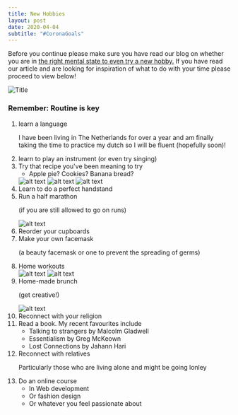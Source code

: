 ```yaml
---
title: New Hobbies
layout: post
date: 2020-04-04
subtitle: "#CoronaGoals"
---
```

Before you continue please make sure you have read our blog on whether you are in <a href="{{site.baseurl}}/2020/04/04/Should-I-try">the right mental state to even try a new hobby.</a>
If you have read our article and are looking for inspiration of what to do with your time please proceed to view below!

<element class="image large"><img src="{{site.url}}/{{site.baseurl}}/imgs/MH.jpg" title="Title"/></element>

<h3>Remember: Routine is key</h3>

<ol style="text-align:left">
<li>learn a language 
  <p>I have been living in The Netherlands for over a year and am finally taking the time to practice my dutch so I will be fluent (hopefully soon)!</p></li>
<li>learn to play an instrument (or even try singing)</li>
<li>Try that recipe you've been meaning to try
    <ul>
    <li>Apple pie? Cookies? Banana bread?</li>
    </ul>
</li>
<element class="image three"><img src="{{site.url}}/{{site.baseurl}}/imgs/hobbie1.jpg" alt="alt text" title="apple pie"/></element>
<element class="image three"><img src="{{site.url}}/{{site.baseurl}}/imgs/hobbie2.jpg" alt="alt text" title="cookie"/></element>
<element class="image three"><img src="{{site.url}}/{{site.baseurl}}/imgs/banana_bread.jpg" alt="alt text" title="cookie"/></element>
<li>Learn to do a perfect handstand</li>
<li>Run a half marathon 
  <p>(if you are still allowed to go on runs)</p></li>
<element class="image large"><img src="{{site.url}}/{{site.baseurl}}/imgs/hobbie5.jpg" alt="alt text" title="Me and my housemates on a run"/></element>
<li>Reorder your cupboards</li>
<li>Make your own facemask 
<p>(a beauty facemask or one to prevent the spreading of germs)</p></li>
<li>Home workouts</li>
<element class="image two"><img src="{{site.url}}/{{site.baseurl}}/imgs/hobbie4.jpg" alt="alt text" title="Balcony workout"/></element>
<element class="image two"><img src="{{site.url}}/{{site.baseurl}}/imgs/workout1.jpg" alt="alt text" title="Balcony workout"/></element>
<li>Home-made brunch
  <p>(get creative!)</p>
  <element class="image large"><img src="{{site.baseurl}}/imgs/brunch.jpg" alt="alt text" title="Balcony workout"/></element>
<li>Reconnect with your religion</li>
<li>Read a book. My recent favourites include 
    <ul>
    <li>Talking to strangers by Malcolm Gladwell</li>
    <li>Essentialism by Greg McKeown</li>
    <li>Lost Connections by Jahann Hari</li>
    </ul></li>
<li>Reconnect with relatives <p>Particularly those who are living alone and might be going lonley</p></li>
<li>Do an online course
    <ul>
    <li>In Web development</li>
    <li>Or fashion design</li>
    <li>Or whatever you feel passionate about</li>
    </ul>
    </li>


